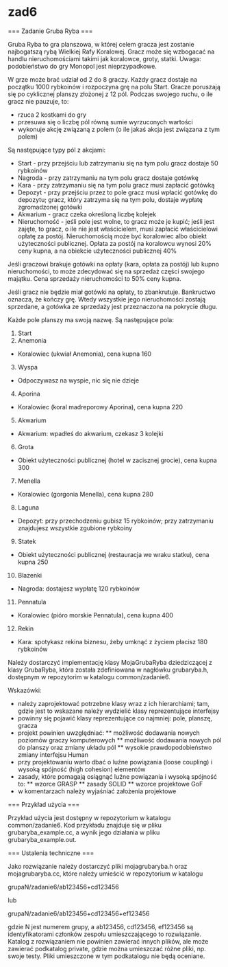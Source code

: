 zad6
====
=== Zadanie Gruba Ryba ===

Gruba Ryba to gra planszowa, w której celem gracza jest zostanie najbogatszą rybą Wielkiej Rafy
Koralowej. Gracz może się wzbogacać na handlu nieruchomościami takimi jak koralowce, groty, statki.
Uwaga: podobieństwo do gry Monopol jest nieprzypadkowe.

W grze może brać udział od 2 do 8 graczy. Każdy gracz dostaje na początku 1000 rybkoinów
i rozpoczyna grę na polu Start. Gracze poruszają się po cyklicznej planszy złożonej z 12 pól.
Podczas swojego ruchu, o ile gracz nie pauzuje, to:
* rzuca 2 kostkami do gry
* przesuwa się o liczbę pól równą sumie wyrzuconych wartości
* wykonuje akcję związaną z polem (o ile jakaś akcja jest związana z tym polem)

Są następujące typy pól z akcjami:
* Start - przy przejściu lub zatrzymaniu się na tym polu gracz dostaje 50 rybkoinów
* Nagroda - przy zatrzymaniu na tym polu gracz dostaje gotówkę
* Kara - przy zatrzymaniu się na tym polu gracz musi zapłacić gotówką
* Depozyt - przy przejściu przez to pole gracz musi wpłacić gotówkę do depozytu;
gracz, który zatrzyma się na tym polu, dostaje wypłatę zgromadzonej gotówki
* Akwarium - gracz czeka określoną liczbę kolejek
* Nieruchomość - jeśli pole jest wolne, to gracz może je kupić; jeśli jest zajęte,
to gracz, o ile nie jest właścicielem, musi zapłacić właścicielowi opłatę za postój.
Nieruchomością może być koralowiec albo obiekt użyteczności publicznej. Opłata
za postój na koralowcu wynosi 20% ceny kupna, a na obiekcie użyteczności publicznej 40%

Jeśli graczowi brakuje gotówki na opłaty (kara, opłata za postój) lub kupno nieruchomości,
to może zdecydować się na sprzedaż części swojego majątku. Cena sprzedaży nieruchomości to 50% ceny
kupna.

Jeśli gracz nie będzie miał gotówki na opłaty, to zbankrutuje. Bankructwo oznacza,
że kończy grę. Wtedy wszystkie jego nieruchomości zostają sprzedane, a gotówka ze sprzedaży
jest przeznaczona na pokrycie długu.

Każde pole planszy ma swoją nazwę. Są następujące pola:
1. Start
2. Anemonia
* Koralowiec (ukwiał Anemonia), cena kupna 160
3. Wyspa
* Odpoczywasz na wyspie, nic się nie dzieje
4. Aporina
* Koralowiec (koral madreporowy Aporina), cena kupna 220
5. Akwarium
* Akwarium: wpadłeś do akwarium, czekasz 3 kolejki
6. Grota
* Obiekt użyteczności publicznej (hotel w zacisznej grocie), cena kupna 300
7. Menella
* Koralowiec (gorgonia Menella), cena kupna 280
8. Laguna
* Depozyt: przy przechodzeniu gubisz 15 rybkoinów; przy zatrzymaniu znajdujesz wszystkie zgubione rybkoiny
9. Statek
* Obiekt użyteczności publicznej (restauracja we wraku statku), cena kupna 250
10. Blazenki
* Nagroda: dostajesz wypłatę 120 rybkoinów
11. Pennatula
* Koralowiec (pióro morskie Pennatula), cena kupna 400
12. Rekin
* Kara: spotykasz rekina biznesu, żeby umknąć z życiem płacisz 180 rybkoinów

Należy dostarczyć implementację klasy MojaGrubaRyba dziedziczącej z klasy GrubaRyba,
która została zdefiniowana w nagłówku grubaryba.h, dostępnym w repozytorim w katalogu
common/zadanie6.

Wskazówki:
* należy zaprojektować potrzebne klasy wraz z ich hierarchiami; tam, gdzie jest to wskazane
należy wydzielić klasy reprezentujące interfejsy
* powinny się pojawić klasy reprezentujące co najmniej: pole, planszę, gracza
* projekt powinien uwzględniać:
** możliwość dodawania nowych poziomów graczy komputerowych
** możliwość dodawania nowych pól do planszy oraz zmiany układu pól
** wysokie prawdopodobieństwo zmiany interfejsu Human
* przy projektowaniu warto dbać o luźne powiązania (loose coupling) i wysoką spójność (high
cohesion) elementów
* zasady, które pomagają osiągnąć luźne powiązania i wysoką spójność to:
** wzorce GRASP
** zasady SOLID
** wzorce projektowe GoF
* w komentarzach należy wyjaśniać założenia projektowe

=== Przykład użycia ===

Przykład użycia jest dostępny w repozytorium w katalogu common/zadanie6.
Kod przykładu znajduje się w pliku grubaryba_example.cc, a wynik jego działania
w pliku grubaryba_example.out.

=== Ustalenia techniczne ===

Jako rozwiązanie należy dostarczyć pliki mojagrubaryba.h oraz mojagrubaryba.cc,
które należy umieścić w repozytorium w katalogu

grupaN/zadanie6/ab123456+cd123456

lub

grupaN/zadanie6/ab123456+cd123456+ef123456

gdzie N jest numerem grupy, a ab123456, cd123456, ef123456 są
identyfikatorami członków zespołu umieszczającego to rozwiązanie.
Katalog z rozwiązaniem nie powinien zawierać innych plików, ale może
zawierać podkatalog private, gdzie można umieszczać różne pliki, np.
swoje testy. Pliki umieszczone w tym podkatalogu nie będą oceniane.
